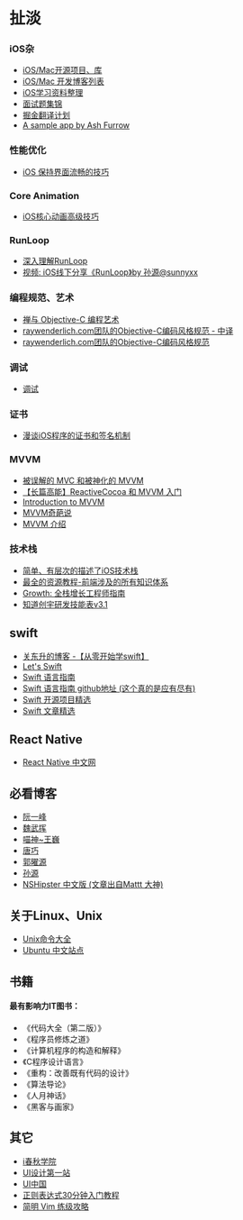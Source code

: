 # 扯淡

### iOS杂
- [iOS/Mac开源项目、库](https://github.com/Tim9Liu9/TimLiu-iOS)
- [iOS/Mac 开发博客列表](https://github.com/tangqiaoboy/iOSBlogCN)
- [iOS学习资料整理](https://github.com/Aufree/trip-to-iOS)
- [面试题集锦](https://github.com/ChenYilong/iOSInterviewQuestions)
- [掘金翻译计划](https://github.com/xitu/gold-miner)
- [A sample app by Ash Furrow](https://github.com/AshFurrow/C-41)

### 性能优化
- [iOS 保持界面流畅的技巧](http://blog.ibireme.com/2015/11/12/smooth_user_interfaces_for_ios/)

### Core Animation
- [iOS核心动画高级技巧](https://zsisme.gitbooks.io/ios-/content/index.html)

### RunLoop
- [深入理解RunLoop](http://blog.ibireme.com/2015/05/18/runloop/)
- [视频: iOS线下分享《RunLoop》by 孙源@sunnyxx](http://v.youku.com/v_show/id_XODgxODkzODI0.html)


### 编程规范、艺术
- [禅与 Objective-C 编程艺术](https://github.com/oa414/objc-zen-book-cn#%E5%B1%9E%E6%80%A7%E5%AE%9A%E4%B9%89)
- [raywenderlich.com团队的Objective-C编码风格规范 - 中译](http://www.csdn.net/article/2015-06-01/2824818-objective-c-style-guide)
- [raywenderlich.com团队的Objective-C编码风格规范](https://github.com/raywenderlich/objective-c-style-guide)

### 调试
- [调试](https://github.com/huang303513/Debug-Instruments)

### 证书
- [漫谈iOS程序的证书和签名机制](http://www.pchou.info/ios/2015/12/14/ios-certification-and-code-sign.html)

### MVVM
- [被误解的 MVC 和被神化的 MVVM](http://blog.devtang.com/2015/11/02/mvc-and-mvvm/#u6784_u9020_ViewModel)
- [【长篇高能】ReactiveCocoa 和 MVVM 入门](http://www.cocoachina.com/ios/20150526/11930.html)
- [Introduction to MVVM](https://www.objc.io/issues/13-architecture/mvvm/)
- [MVVM奇葩说](http://www.olinone.com/?p=510)
- [MVVM 介绍](http://objccn.io/issue-13-1/)

### 技术栈
- [简单、有层次的描述了iOS技术栈](https://github.com/liuminqian/iOSTechShare)
- [最全的资源教程-前端涉及的所有知识体系](https://github.com/AutumnsWind/Front-end-tutorial)
- [Growth: 全栈增长工程师指南
](https://github.com/phodal/growth-ebook)
- [知道创宇研发技能表v3.1](http://blog.knownsec.com/Knownsec_RD_Checklist/index.html)



## swift
- [关东升的博客 -【从零开始学swift】](http://blog.csdn.net/tonny_guan/article/list/1)
- [Let's Swift](http://letsswift.com/)
- [Swift 语言指南](http://dev.swiftguide.cn/)
- [Swift 语言指南 github地址 (这个真的是应有尽有)](https://github.com/ipader/SwiftGuide)
- [Swift 开源项目精选](https://github.com/ipader/SwiftGuide/blob/master/Featured.md#interfaces)
- [Swift 文章精选](https://github.com/ipader/SwiftGuide/blob/master/Featured-Articles.md)


## React Native
- [React Native 中文网](http://reactnative.cn/)

## 必看博客
- [阮一峰](http://www.ruanyifeng.com/blog/)
- [魏武挥](http://weiwuhui.com/)
- [喵神~王巍](https://onevcat.com/#blog)
- [唐巧](http://blog.devtang.com/)
- [郭曜源](http://blog.ibireme.com/)
- [孙源](http://blog.sunnyxx.com/)
- [NSHipster 中文版 (文章出自Mattt 大神)](http://nshipster.cn/)

## 关于Linux、Unix
- [Unix命令大全](http://wiki.ubuntu.org.cn/Unix%E5%91%BD%E4%BB%A4%E5%A4%A7%E5%85%A8)
- [Ubuntu 中文站点](http://wiki.ubuntu.org.cn/%E9%A6%96%E9%A1%B5)

## 书籍
#### 最有影响力IT图书：
- 《代码大全（第二版）》
- 《程序员修炼之道》
- 《计算机程序的构造和解释》
- 《C程序设计语言》
- 《重构：改善既有代码的设计》
- 《算法导论》
- 《人月神话》
- 《黑客与画家》


## 其它
- [i春秋学院](http://www.ichunqiu.com/main)
- [UI设计第一站](http://www.ui001.com/)
- [UI中国](http://www.ui.cn/)
- [正则表达式30分钟入门教程](http://deerchao.net/tutorials/regex/regex.htm)
- [简明 Vim 练级攻略](http://coolshell.cn/articles/5426.html)
